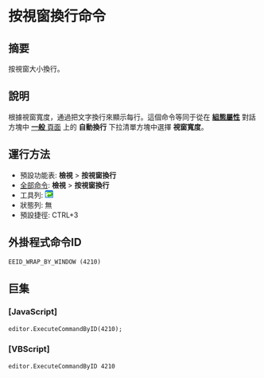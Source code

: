 # 按視窗換行命令

## 摘要

按視窗大小換行。

## 說明

根據視窗寬度，通過把文字換行來顯示每行。這個命令等同于從在 **[組態屬性](../../dlg/properties/index)** 對話方塊中 [**一般** 頁面](../../dlg/properties/general/index) 上的 **自動換行** 下拉清單方塊中選擇 **視窗寬度**。

## 運行方法

- 預設功能表: **檢視** \> **按視窗換行**
- [全部命令](../tools/all_commands): **檢視** >
**按視窗換行**
- 工具列: ![](../../images/wrapbywindow.png)
- 狀態列: 無
- 預設捷徑: CTRL+3

## 外掛程式命令ID

```
EEID_WRAP_BY_WINDOW (4210)
```

## 巨集

### \[JavaScript\]

```
editor.ExecuteCommandByID(4210);
```

### \[VBScript\]

```
editor.ExecuteCommandByID 4210
```
